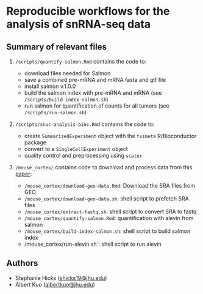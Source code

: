 # Reproducible workflows for the analysis of snRNA-seq data

## Summary of relevant files

1. `/scripts/quantify-salmon.Rmd` contains the code to:

    - download files needed for Salmon
    - save a combined pre-mRNA and mRNA fasta and gtf file 
    - install salmon v.1.0.0
    - build the salmon index with pre-mRNA and mRNA (see `/scripts/build-index-salmon.sh`)
    - run salmon for quantification of counts for all tumors (see `/scripts/run-salmon.sh`)

2. `/scripts/snuc-analysis-bioc.Rmd` contains the code to: 

    - create `SummarizedExperiment` object with the `tximeta` R/Bioconductor package
    - convert to a `SingleCellExperiment` object
    - quality control and preprocessing using `scater`
    
3. `/mouse_cortex/` contains code to download and process data from this [paper](https://www.nature.com/articles/s41587-020-0465-8): 

    - `/mouse_cortex/download-geo-data.Rmd`: Download the SRA files from GEO
    - `/mouse_cortex/download-geo-data.sh`: shell script to prefetch SRA files
    - `/mouse_cortex/extract-fastq.sh`: shell script to convert SRA to fastq
    - `/mouse_cortex/quantify-salmon.Rmd`: quantification with alevin from salmon
    - `/mouse_cortex/build-index-salmon.sh`: shell script to build salmon index
    - /mouse_cortex/run-alevin.sh`: shell script to run alevin

## Authors

* Stephanie Hicks (shicks19@jhu.edu)
* Albert Kuo (albertkuo@jhu.edu)